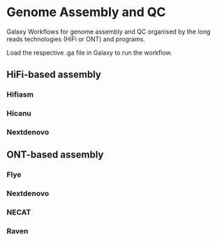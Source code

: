 # Genome Assembly and QC
Galaxy Workflows for genome assembly and QC organised by the long reads technologies (HiFi or ONT) and programs.

Load the respective .ga file in Galaxy to run the workflow.

## HiFi-based assembly

### Hifiasm

### Hicanu

### Nextdenovo

## ONT-based assembly

### Flye

### Nextdenovo

### NECAT

### Raven
